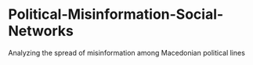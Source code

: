 # Political-Misinformation-Social-Networks
Analyzing the spread of misinformation among Macedonian political lines
